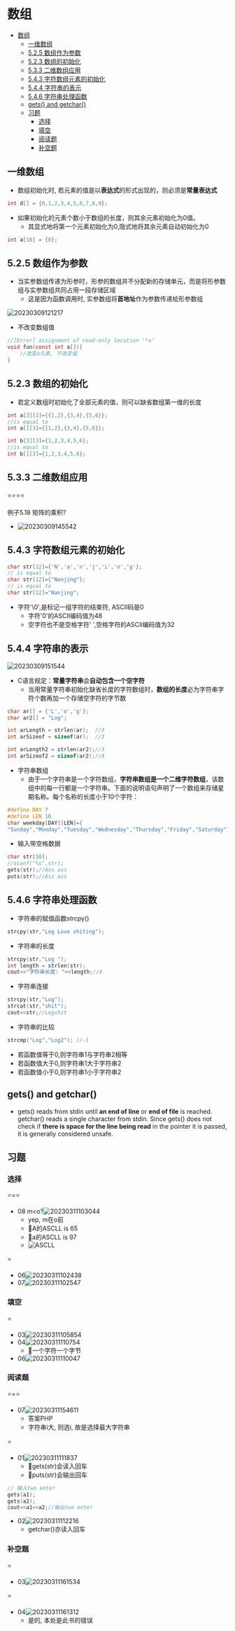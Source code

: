 # 数组

- [数组](#数组)
  - [一维数组](#一维数组)
  - [5.2.5 数组作为参数](#525-数组作为参数)
  - [5.2.3  数组的初始化](#523--数组的初始化)
  - [5.3.3 二维数组应用](#533-二维数组应用)
  - [5.4.3 字符数组元素的初始化](#543-字符数组元素的初始化)
  - [5.4.4 字符串的表示](#544-字符串的表示)
  - [5.4.6 字符串处理函数](#546-字符串处理函数)
  - [gets() and getchar()](#gets-and-getchar)
  - [习题](#习题)
    - [选择](#选择)
    - [填空](#填空)
    - [阅读题](#阅读题)
    - [补空题](#补空题)

## 一维数组

- 数组初始化时, 若元素的值是以**表达式**的形式出现的，则必须是**常量表达式**

```c
int d[] = {0,1,2,3,4,5,6,7,8,9};
```

- 如果初始化的元素个数小于数组的长度，则其余元素初始化为0值。
  - 其显式地将第一个元素初始化为0,隐式地将其余元素自动初始化为0

```c
int a[10] = {0};
```

## 5.2.5 数组作为参数

- 当实参数组传递为形参时，形参的数组并不分配新的存储单元，而是将形参数组与实参数组共同占用一段存储区域
  - 这是因为函数调用时, 实参数组将**首地址**作为参数传递给形参数组

![20230309121217](https://raw.githubusercontent.com/Logible/Image/main/note_image/20230309121217.png)

- 不改变数组值

```C
//[Error] assignment of read-only location '*a'
void fun(const int a[]){
    //改变a元素, 不改变值
}
```

## 5.2.3  数组的初始化

- 若定义数组时初始化了全部元素的值，则可以缺省数组第一维的长度

```c
int a[3][3]={{1,2},{3,4},{5,6}};
//is equal to
int a[][3]={{1,2},{3,4},{5,6}};

int b[3][3]={1,2,3,4,5,6};
//is equal to
int b[][3]={1,2,3,4,5,6};
```

## 5.3.3 二维数组应用

⭐⭐⭐⭐

例子5.18 矩阵的乘积?

- ![20230309145542](https://raw.githubusercontent.com/Logible/Image/main/note_image/20230309145542.png)

## 5.4.3 字符数组元素的初始化

```c
char str[12]={'N','a','n','j','i','n','g'};
// is equal to
char str[12]={"Nanjing"};
// is equal to
char str[12]="Nanjing";
```

- 字符'\0',是标记一组字符的结束符, ASCII码是0
  - 字符'0'的ASCII编码值为48
  - 空字符也不是空格字符' ',空格字符的ASCII编码值为32

## 5.4.4 字符串的表示

![20230309151544](https://raw.githubusercontent.com/Logible/Image/main/note_image/20230309151544.png)

- C语言规定：**常量字符串**会**自动包含一个空字符**
  - 当用常量字符串初始化缺省长度的字符数组时，**数组的长度**必为字符串字符个数再加一个存储空字符的字节数

```c
char ar[] = {'L','o','g'};
char ar2[] = "Log";

int arLength = strlen(ar);  //3
int arSizeof = sizeof(ar);  //3

int arLength2 = strlen(ar2);//3
int arSizeof2 = sizeof(ar2);//4
```

- 字符串数组
  - 由于一个字符串是一个字符数组，**字符串数组是一个二维字符数组**，该数组中的每一行都是一个字符串。下面的说明语句声明了一个数组来存储星期名称。每个名称的长度小于10个字符：

```c
#define DAY 7
#define LEN 10
char weekday[DAY][LEN]={
"Sunday","Monday","Tuesday","Wednesday","Thursday","Friday","Saturday"};
```

- 输入带空格数据

```c
char str[10];
//scanf("%s",str);
gets(str);//Ass ass
puts(str);//Ass ass
```

## 5.4.6 字符串处理函数

- 字符串的赋值函数strcpy()

```c
strcpy(str,"Log Love shiting");
```

- 字符串的长度

```c
strcpy(str,"Log ");
int length = strlen(str); 
cout<<"字符串长度: "<<length;//4
```

- 字符串连接

```c
strcpy(str,"Log");
strcat(str,"shit");
cout<<str;//Logshit
```

- 字符串的比较

```c
strcmp("Log","Log2"); //-1
```

- 若函数值等于0,则字符串1与字符串2相等
- 若函数值大于0,则字符串1大于字符串2
- 若函数值小于0,则字符串1小于字符串2

## gets() and getchar()

- gets() reads from stdin until **an end of line** or **end of file** is reached. getchar() reads a single character from stdin. Since gets() does not check if **there is space for the line being read** in the pointer it is passed, it is generally considered unsafe.

## 习题

### 选择

⭐=⭐

- 08 m<o?![20230311103044](https://raw.githubusercontent.com/Logible/Image/main/note_image/20230311103044.png)
  - yep, m在o前
  - 💚A的ASCLL is 65
  - 💚a的ASCLL is 97
  - ![ASCLL](https://fastbitlab.com/wp-content/uploads/2022/05/Figure-1-15-1200x705.png)

⭐

- 06![20230311102438](https://raw.githubusercontent.com/Logible/Image/main/note_image/20230311102438.png)
- 07![20230311102547](https://raw.githubusercontent.com/Logible/Image/main/note_image/20230311102547.png)

### 填空

⭐

- 03![20230311105854](https://raw.githubusercontent.com/Logible/Image/main/note_image/20230311105854.png)
- 04![20230311110754](https://raw.githubusercontent.com/Logible/Image/main/note_image/20230311110754.png)
  - 💚一个字符一个字节
- 06![20230311110047](https://raw.githubusercontent.com/Logible/Image/main/note_image/20230311110047.png)

### 阅读题

⭐=⭐

- 07![20230311154611](https://raw.githubusercontent.com/Logible/Image/main/note_image/20230311154611.png)
  - 答案PHP
  - 字符串i大, 则选i, 故是选择最大字符串

⭐

- 01![20230311111837](https://raw.githubusercontent.com/Logible/Image/main/note_image/20230311111837.png)
  - 💚gets(str)会读入回车
  - 💚puts(str)会输出回车

```c
// 输入two enter 
gets(a1); 
gets(a2);
cout<<a1<<a2;//输出two enter 
```

- 02![20230311112216](https://raw.githubusercontent.com/Logible/Image/main/note_image/20230311112216.png)
  - getchar()亦读入回车

### 补空题

⭐

- 03![20230311161534](https://raw.githubusercontent.com/Logible/Image/main/note_image/20230311161534.png)

⭐

- 04![20230311161312](https://raw.githubusercontent.com/Logible/Image/main/note_image/20230311161312.png)
  - 是的, 本处是此书的错误
